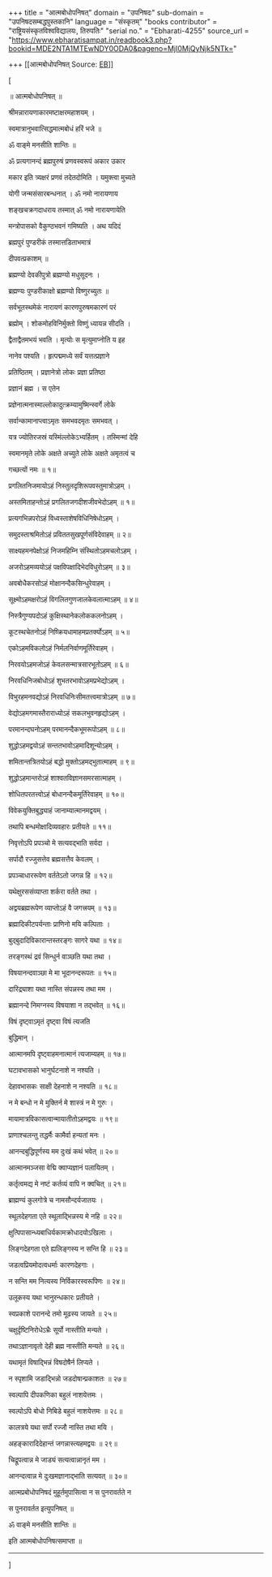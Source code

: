 +++
title = "आत्मबोधोपनिषत्"
domain = "उपनिषदः"
sub-domain = "उपनिषदसम्बद्धपुस्तकानि"
language = "संस्कृतम्"
"books contributor" = "राष्ट्रियसंस्कृतविश्वविद्यालयः, तिरुपतिः"
"serial no." = "Ebharati-4255"
source_url = "https://www.ebharatisampat.in/readbook3.php?bookid=MDE2NTA1MTEwNDY0ODA0&pageno=MjI0MjQyNjk5NTk="

+++
[[आत्मबोधोपनिषत्	Source: [EB](https://www.ebharatisampat.in/readbook3.php?bookid=MDE2NTA1MTEwNDY0ODA0&pageno=MjI0MjQyNjk5NTk=)]]

\[





॥ आत्मबोधोपनिषत् ॥



श्रीमन्नारायणाकारमष्टाक्षरमहाशयम् ।

स्वमात्रानुभवात्सिद्धमात्मबोधं हरिं भजे ॥

ॐ वाङ्मे मनसीति शान्तिः ॥

ॐ प्रत्यगानन्दं ब्रह्मपुरुषं प्रणवस्वरूपं अकार उकार

मकार इति त्र्यक्षरं प्रणवं तदेतदोमिति । यमुक्त्वा मुच्यते

योगी जन्मसंसारबन्धनात् । ॐ नमो नारायणाय

शङ्खचक्रगदाधराय तस्मात् ॐ नमो नारायणायेति

मन्त्रोपासको वैकुण्ठभवनं गमिष्यति । अथ यदिदं

ब्रह्मपुरं पुण्डरीकं तस्मात्तडिताभमात्रं

दीपवत्प्रकाशम् ॥

ब्रह्मण्यो देवकीपुत्रो ब्रह्मण्यो मधुसूदनः ।

ब्रह्मण्यः पुण्डरीकाक्षो ब्रह्मण्यो विष्णुरच्युतः ॥

सर्वभूतस्थमेकं नारायणं कारणपुरुषमकारणं परं

ब्रह्मोम् । शोकमोहविनिर्मुक्तो विष्णुं ध्यायन्न सीदति ।

द्वैताद्वैतमभयं भवति । मृत्योः स मृत्युमाप्नोति य इह

नानेव पश्यति । हृत्पद्ममध्ये सर्वं यत्तत्प्रज्ञाने

प्रतिष्ठितम् । प्रज्ञानेत्रो लोकः प्रज्ञा प्रतिष्ठा

प्रज्ञानं ब्रह्म । स एतेन

प्रज्ञेनात्मनास्माल्लोकादुत्क्रम्यामुष्मिन्स्वर्गे लोके

सर्वान्कामानाप्त्वाऽमृतः समभवदमृतः समभवत् ।

यत्र ज्योतिरजस्रं यस्मिंल्लोकेऽभ्यर्हितम् । तस्मिन्मां देहि

स्वमानमृते लोके अक्षते अच्युते लोके अक्षते अमृतत्वं च

गच्छत्यों नमः ॥ १॥

प्रगलितनिजमायोऽहं निस्तुलदृशिरूपवस्तुमात्रोऽहम् ।

अस्तमिताहन्तोऽहं प्रगलितजगदीशजीवभेदोऽहम् ॥ १॥

प्रत्यगभिन्नपरोऽहं विध्वस्ताशेषविधिनिषेधोऽहम् ।

समुदस्ताश्रमितोऽहं प्रविततसुखपूर्णसंविदेवाहम् ॥ २॥

साक्ष्यहमनपेक्षोऽहं निजमहिम्नि संस्थितोऽहमचलोऽहम् ।

अजरोऽहमव्ययोऽहं पक्षविपक्षादिभेदविधुरोऽहम् ॥ ३॥

अवबोधैकरसोऽहं मोक्षानन्दैकसिन्धुरेवाहम् ।

सूक्ष्मोऽहमक्षरोऽहं विगलितगुणजालकेवलात्माऽहम् ॥ ४॥

निस्त्रैगुण्यपदोऽहं कुक्षिस्थानेकलोककलनोऽहम् ।

कूटस्थचेतनोऽहं निष्क्रियधामाहमप्रतर्क्योऽहम् ॥ ५॥

एकोऽहमविकलोऽहं निर्मलनिर्वाणमूर्तिरेवाहम् ।

निरवयोऽहमजोऽहं केवलसन्मात्रसारभूतोऽहम् ॥ ६॥

निरवधिनिजबोधोऽहं शुभतरभावोऽहमप्रभेद्योऽहम् ।

विभुरहमनवद्योऽहं निरवधिनिःसीमतत्त्वमात्रोऽहम् ॥ ७॥

वेद्योऽहमगमास्तैराराध्योऽहं सकलभुवनहृद्योऽहम् ।

परमानन्दघनोऽहम् परमानन्दैकभूमरूपोऽहम् ॥ ८॥

शुद्धोऽहमद्वयोऽहं सन्ततभावोऽहमादिशून्योऽहम् ।

शमितान्तत्रितयोऽहं बद्धो मुक्तोऽहमद्भुतात्माहम् ॥ ९॥

शुद्धोऽहमान्तरोऽहं शाश्वतविज्ञानसमरसात्माहम् ।

शोधितपरतत्त्वोऽहं बोधानन्दैकमूर्तिरेवाहम् ॥ १०॥

विवेकयुक्तिबुद्ध्याहं जानाम्यात्मानमद्वयम् ।

तथापि बन्धमोक्षादिव्यवहारः प्रतीयते ॥ ११॥

निवृत्तोऽपि प्रपञ्चो मे सत्यवद्भाति सर्वदा ।

सर्पादौ रज्जुसत्तेव ब्रह्मसत्तैव केवलम् ।

प्रपञ्चाधाररूपेण वर्ततेऽतो जगन्न हि ॥ १२॥

यथेक्षुरससंव्याप्ता शर्करा वर्तते तथा ।

अद्वयब्रह्मरूपेण व्याप्तोऽहं वै जगत्त्रयम् ॥ १३॥

ब्रह्मादिकीटपर्यन्ताः प्राणिनो मयि कल्पिताः ।

बुद्बुदादिविकारान्तस्तरङ्गः सागरे यथा ॥ १४॥

तरङ्गस्थं द्रवं सिन्धुर्न वाञ्छति यथा तथा ।

विषयानन्दवाञ्छा मे मा भूदानन्दरूपतः ॥ १५॥

दारिद्र्याशा यथा नास्ति संपन्नस्य तथा मम ।

ब्रह्मानन्दे निमग्नस्य विषयाशा न तद्भवेत् ॥ १६॥

विषं दृष्ट्वाऽमृतं दृष्ट्वा विषं त्यजति

बुद्धिमान् ।

आत्मानमपि दृष्ट्वाहमनात्मानं त्यजाम्यहम् ॥ १७॥

घटावभासको भानुर्घटनाशे न नश्यति ।

देहावभासकः साक्षी देहनाशे न नश्यति ॥ १८॥

न मे बन्धो न मे मुक्तिर्न मे शास्त्रं न मे गुरुः ।

मायामात्रविकासत्वान्मायातीतोऽहमद्वयः ॥ १९॥

प्राणाश्चलन्तु तद्धर्मैः कामैर्वा हन्यतां मनः ।

आनन्दबुद्धिपूर्णस्य मम दुःखं कथं भवेत् ॥ २०॥

आत्मानमञ्जसा वेद्मि क्वाप्यज्ञानं पलायितम् ।

कर्तृत्वमद्य मे नष्टं कर्तव्यं वापि न क्वचित् ॥ २१॥

ब्राह्मण्यं कुलगोत्रे च नामसौन्दर्यजातयः ।

स्थूलदेहगता एते स्थूलाद्भिन्नस्य मे नहि ॥ २२॥

क्षुत्पिपासान्ध्यबाधिर्यकामक्रोधादयोऽखिलाः ।

लिङ्गदेहगता एते ह्यलिङ्गस्य न सन्ति हि ॥ २३॥

जडत्वप्रियमोदत्वधर्माः कारणदेहगाः ।

न सन्ति मम नित्यस्य निर्विकारस्वरूपिणः ॥ २४॥

उलूकस्य यथा भानुरन्धकारः प्रतीयते ।

स्वप्रकाशे परानन्दे तमो मूढस्य जायते ॥ २५॥

चक्षुर्दृष्टिनिरोधेऽभ्रैः सूर्यो नास्तीति मन्यते ।

तथाऽज्ञानावृतो देही ब्रह्म नास्तीति मन्यते ॥ २६॥

यथामृतं विषाद्भिन्नं विषदोषैर्न लिप्यते ।

न स्पृशामि जडाद्भिन्नो जडदोषान्प्रकाशतः ॥ २७॥

स्वल्पापि दीपकणिका बहुलं नाशयेत्तमः ।

स्वल्पोऽपि बोधो निबिडे बहुलं नाशयेत्तमः ॥ २८॥

कालत्रये यथा सर्पो रज्जौ नास्ति तथा मयि ।

अहङ्कारादिदेहान्तं जगन्नास्त्यहमद्वयः ॥ २९॥

चिद्रूपत्वान्न मे जाड्यं सत्यत्वान्नानृतं मम ।

आनन्दत्वान्न मे दुःखमज्ञानाद्भाति सत्यवत् ॥ ३०॥

आत्मप्रबोधोपनिषदं मुहूर्तमुपासित्वा न स पुनरावर्तते न

स पुनरावर्तत इत्युपनिषत् ॥

ॐ वाङ्मे मनसीति शान्तिः ॥

इति आत्मबोधोपनिषत्समाप्ता ॥

------------ ------------






\]
